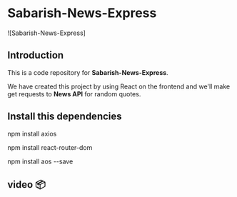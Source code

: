# **Sabarish-News-Express**

![Sabarish-News-Express]


## **Introduction**

This is a code repository for **Sabarish-News-Express**.

We have created this project by using React on the frontend and we'll make get requests to **News API** for random quotes.

## **Install this dependencies**
npm install axios

npm install react-router-dom

npm install aos --save
## **video** 📦 


